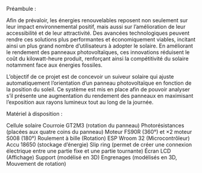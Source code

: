 Préambule :

Afin de prévaloir, les énergies renouvelables reposent non seulement sur leur impact environnemental positif, mais aussi sur l’amélioration de leur accessibilité et de leur attractivité. Des avancées technologiques peuvent rendre ces solutions plus performantes et économiquement viables, incitant ainsi un plus grand nombre d’utilisateurs à adopter le solaire. En améliorant le rendement des panneaux photovoltaïques, ces innovations réduisent le coût du kilowatt-heure produit, renforçant ainsi la compétitivité du solaire notamment face aux énergies fossiles.

L’objectif de ce projet est de concevoir un suiveur solaire qui ajuste automatiquement l’orientation d’un panneau photovoltaïque en fonction de la position du soleil. Ce système est mis en place afin de pouvoir analyser s’il présente une augmentation du rendement des panneaux en maximisant l’exposition aux rayons lumineux tout au long de la journée.


Matériel à disposition :

Cellule solaire
Courroie GT2M3 (rotation du panneau)
Photorésistances (placées aux quatre coins du panneau)
Moteur FS90R (360°) et ×2 moteur S008 (180°)
Roulement à bille (Rotation)
ESP Wroom 32 (Microcontrôleur)
Accu 18650 (stockage d’énergie)
Slip ring (permet de créer une connexion électrique entre une partie fixe et une partie tournante)
Écran LCD (Affichage)
Support (modélisé en 3D)
Engrenages (modélisés en 3D, Mouvement de rotation)
